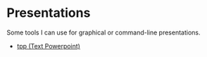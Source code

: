 Presentations
=============

Some tools I can use for graphical or command-line presentations.

 - [tpp (Text Powerpoint)](https://github.com/cbbrowne/tpp)
